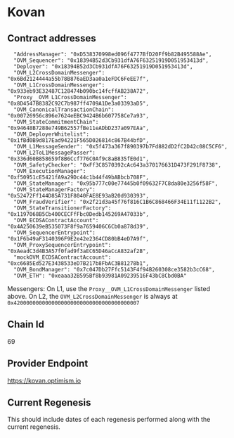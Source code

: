 # Kovan

## Contract addresses
```
  "AddressManager": "0xD538370998ed096f4777BfD20Ff9b82B495588Ae",
  "OVM_Sequencer": "0x18394B52d3Cb931dfA76F63251919D051953413d",
  "Deployer": "0x18394B52d3Cb931dfA76F63251919D051953413d",
  "OVM_L2CrossDomainMessenger": "0x6Bd2124444a55b78B876aED3aa0a1eFDC6FeEE7f",
  "OVM_L1CrossDomainMessenger": "0x933eb93E32487C128474b090bc14fcffAB238A72",
  "Proxy__OVM_L1CrossDomainMessenger": "0x8D4547B8382C92C7b987ff4709A1De3a03393aD5",
  "OVM_CanonicalTransactionChain": "0x00726956c896e7624eEBC9424B6b607758Ce7a93",
  "OVM_StateCommitmentChain": "0x94648B7288e749B62557fBe11eADbD237a097EAa",
  "OVM_DeployerWhitelist": "0x1fBd0B9d817Ead94221F565D026814c867B44bfD",
  "OVM_L1MessageSender": "0x5f473a367f890397b7Fd882dD2fC2D42c08C5CF6",
  "OVM_L2ToL1MessagePasser": "0x336d60B858659f8B6Ccf776C0Af9c8aB835fE0d1",
  "OVM_SafetyChecker": "0xFf3C8570392cAc643a370176631D473F291F8738",
  "OVM_ExecutionManager": "0xf50951cE5421fA9a29Dc44c1b44f49bABbcb708F",
  "OVM_StateManager": "0x95b777c00e77445b0f09632F7C8da80e3256f58F",
  "OVM_StateManagerFactory": "0x52472Ff144D85A731F8040FAE8E93aB20d930393",
  "OVM_FraudVerifier": "0x2f21d3a45f76f816C1B6C868466F34E11f1122B2",
  "OVM_StateTransitionerFactory": "0x1197068B5Cb400CECFfFbc0Dedb145269A47033b",
  "OVM_ECDSAContractAccount": "0x4A250639eB535073F8f9a7659406C6Cb0a878d39",
  "OVM_SequencerEntrypoint": "0x1F6b49aF3140396F9E2e42e2364CD80bB4eD7A9f",
  "OVM_ProxySequencerEntrypoint": "0xAeadC3d4B3A57f0fad9f3aEC65D46aCcA832af2B",
  "mockOVM_ECDSAContractAccount": "0xc6685Ed527E3438533eD7B217b8FbAC3B81278b1",
  "OVM_BondManager": "0x7c047Db27Ffc5143F4f94B260308ce3582b3cC68",
  "OVM_ETH": "0xeaaa32B595Bf8b93981A09239516F43bC8Cbd0BA"
```
Messengers:
On L1, use the `Proxy__OVM_L1CrossDomainMessenger` listed above. 
On L2, the `OVM_L2CrossDomainMessenger` is always at `0x4200000000000000000000000000000000000007`

## Chain Id
69

## Provider Endpoint

https://kovan.optimism.io

## Current Regenesis

This should include dates of each regenesis performed along with
the current regenesis.
